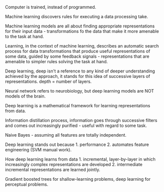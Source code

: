 Computer is trained, instead of programmed.

Machine learning discovers rules for executing a data processing take.

Machine learning models are all about finding appropriate representations for their input data - transformations fo the data that make it more amenable to the task at hand.


Learning, in the context of machine learning, describes an automatic search process for data transformations that produce useful representations of some data, guided by some feedback signals - representations that are amenable to simpler rules solving the task at hand.


Deep learning, deep isn't a reference to any kind of deeper understanding achieved by the approach, it stands for this idea of successive layers of representations. depth = number of layers.

Neural network refers to neurobiology, but deep learning models are NOT models of the brain.

Deep learning is a mathematical framework for learning representations from data.

Information distillation process, information goes through successive filters and comes out increasingly purified - useful with regard to some task.

Naive Bayes - assuming all features are totally independent.

Deep learning stands out because 1. performance 2. automates feature engineering (SVM manual work).

How deep learning learns from data 1. incremental, layer-by-layer in which increasingly complex representations are developed 2. intermediate incremental representations are learned jointly.

Gradient boosted trees for shallow-learning problems, deep learning for perceptual problems.
